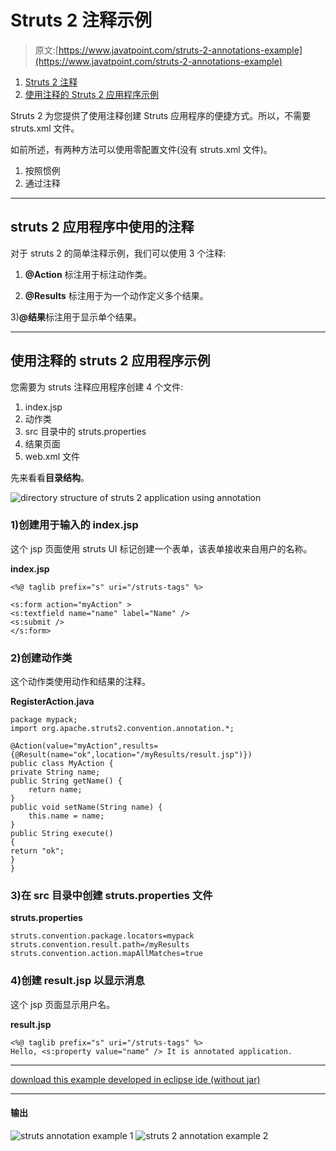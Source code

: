 # Struts 2 注释示例

> 原文:[https://www.javatpoint.com/struts-2-annotations-example](https://www.javatpoint.com/struts-2-annotations-example)

1.  [Struts 2 注释](#)
2.  [使用注释的 Struts 2 应用程序示例](#)

Struts 2 为您提供了使用注释创建 Struts 应用程序的便捷方式。所以，不需要 struts.xml 文件。

如前所述，有两种方法可以使用零配置文件(没有 struts.xml 文件)。

1.  按照惯例
2.  通过注释

* * *

## struts 2 应用程序中使用的注释

对于 struts 2 的简单注释示例，我们可以使用 3 个注释:

1) **@Action** 标注用于标注动作类。

2) **@Results** 标注用于为一个动作定义多个结果。

3)**@结果**标注用于显示单个结果。

* * *

## 使用注释的 struts 2 应用程序示例

您需要为 struts 注释应用程序创建 4 个文件:

1.  index.jsp
2.  动作类
3.  src 目录中的 struts.properties
4.  结果页面
5.  web.xml 文件

先来看看**目录结构**。

![directory structure of struts 2 application using annotation](../Images/83cdf6891a36039df1b5717c72de93cd.png)

### 1)创建用于输入的 index.jsp

这个 jsp 页面使用 struts UI 标记创建一个表单，该表单接收来自用户的名称。

**index.jsp**

```
<%@ taglib prefix="s" uri="/struts-tags" %>

<s:form action="myAction" >
<s:textfield name="name" label="Name" />
<s:submit />
</s:form>

```

### 2)创建动作类

这个动作类使用动作和结果的注释。

**RegisterAction.java**

```
package mypack;
import org.apache.struts2.convention.annotation.*;

@Action(value="myAction",results={@Result(name="ok",location="/myResults/result.jsp")})
public class MyAction {
private String name;
public String getName() {
	return name;
}
public void setName(String name) {
	this.name = name;
}
public String execute()
{
return "ok";	
}
}

```

### 3)在 src 目录中创建 struts.properties 文件

**struts.properties**

```
struts.convention.package.locators=mypack
struts.convention.result.path=/myResults
struts.convention.action.mapAllMatches=true

```

### 4)创建 result.jsp 以显示消息

这个 jsp 页面显示用户名。

**result.jsp**

```
<%@ taglib prefix="s" uri="/struts-tags" %>
Hello, <s:property value="name" /> It is annotated application.

```

* * *

[download this example developed in eclipse ide (without jar)](https://static.javatpoint.com/src/st/eclipse/struts2ann.zip)

* * *

#### 输出

![struts annotation example 1](../Images/1d0e3a2ffa4092c9f25d74014451fe70.png) ![struts 2 annotation example 2](../Images/5afab79d545a63d95511e91a41f71796.png)